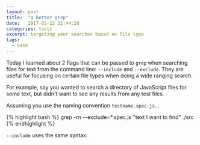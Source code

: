 ```yaml
---
layout: post
title:  "a better grep"
date:   2017-02-22 22:44:20
categories: tools
excerpt: targeting your searches based on file type
tags:
  - bash
---
```


Today I learned about 2 flags that can be passed to `grep` when searching files for text from the command line: `--include` and `--exclude`.  They are useful for focusing on certain file types when doing a wide ranging search.

For example, say you wanted to search a directory of JavaScript files for some text, but didn't want to see any results from any test files.

Assuming you use the naming convention `testname.spec.js`...

{% highlight bash %}
grep -rn --exclude=\*.spec.js "text I want to find" ./src
{% endhighlight %}

`--include` uses the same syntax.
